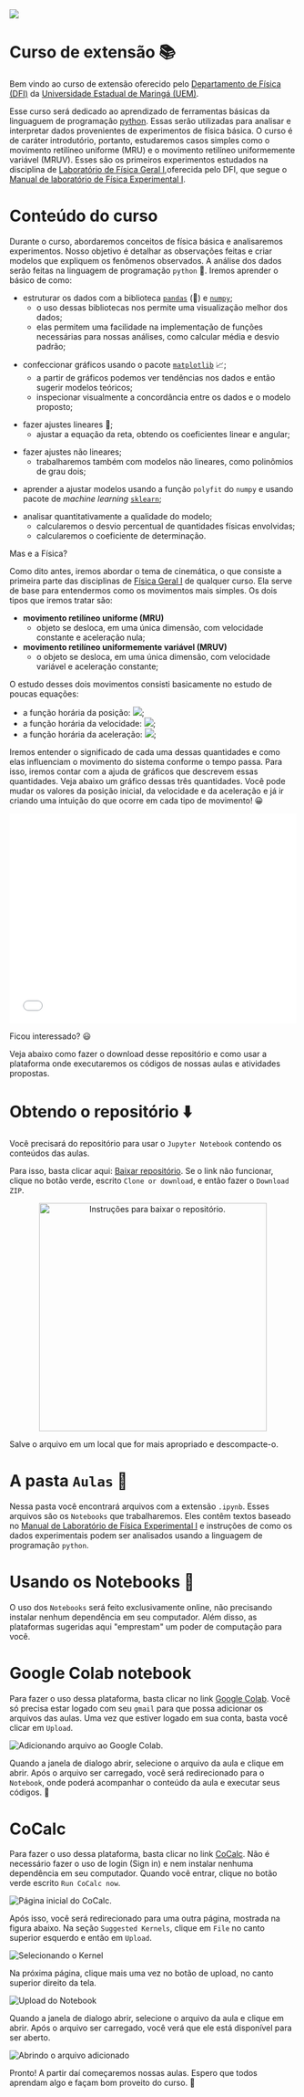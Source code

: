 <img src='figures/logo_uem.png'>

# Curso de extensão :books:

Bem vindo ao curso de extensão oferecido pelo [Departamento de Física (DFI)](http://site.dfi.uem.br/) da [Universidade Estadual de Maringá (UEM)](http://www.uem.br/). 

Esse curso será dedicado ao aprendizado de ferramentas básicas da linguaguem de programação [python](https://www.python.org/). Essas serão utilizadas para analisar e interpretar dados provenientes de experimentos de física básica. O curso é de caráter introdutório, portanto, estudaremos casos simples como o movimento retilíneo uniforme (MRU) e o movimento retilíneo uniformemente variável (MRUV). Esses são os primeiros experimentos estudados na disciplina de [Laboratório de Física Geral I](http://site.dfi.uem.br/wp-content/uploads/2016/10/3057-Lab.-Fisica-Geral-I-programa-2007.pdf),oferecida pelo DFI, que segue o [Manual de laboratório de Física Experimental I](http://site.dfi.uem.br/wp-content/uploads/2018/04/Manual-de-Laborat%C3%B3rio-de-F%C3%ADsica-Experimental-I.pdf). 

# Conteúdo do curso

Durante o curso, abordaremos conceitos de física básica e analisaremos experimentos. Nosso objetivo é detalhar as observações feitas e criar modelos que expliquem os fenômenos observados. A análise dos dados serão feitas na linguagem de programação ``python`` :snake:. Iremos aprender o básico de como:

- estruturar os dados com a biblioteca [``pandas``](https://pandas.pydata.org/) (:panda_face:) e [``numpy``](https://numpy.org/);
    - o uso dessas bibliotecas nos permite uma visualização melhor dos dados;
    - elas permitem uma facilidade na implementação de funções necessárias para nossas análises, como calcular média e desvio padrão;
<!--  -->
- confeccionar gráficos usando o pacote [``matplotlib``](https://matplotlib.org/) :chart_with_upwards_trend:;
    - a partir de gráficos podemos ver tendências nos dados e então sugerir modelos teóricos;
    - inspecionar visualmente a concordância entre os dados e o modelo proposto;
<!--  -->
- fazer ajustes lineares :triangular_ruler:;
    - ajustar a equação da reta, obtendo os coeficientes linear e angular;
<!--  -->
- fazer ajustes não lineares;
    - trabalharemos também com modelos não lineares, como polinômios de grau dois;
<!--  -->
- aprender a ajustar modelos usando a função ``polyfit`` do ``numpy`` e usando pacote de *machine learning* [``sklearn``](https://scikit-learn.org/stable/);
<!--  -->
- analisar quantitativamente a qualidade do modelo;
    - calcularemos o desvio percentual de quantidades físicas envolvidas;
    - calcularemos o coeficiente de determinação.

Mas e a Física? 

Como dito antes, iremos abordar o tema de cinemática, o que consiste a primeira parte das disciplinas de [Física Geral I]() de qualquer curso. Ela serve de base para entendermos como os movimentos mais simples. Os dois tipos que iremos tratar são: 

- **movimento retilíneo uniforme (MRU)**
    - objeto se desloca, em uma única dimensão, com velocidade constante e aceleração nula;
- **movimento retilíneo uniformemente variável (MRUV)**
    - o objeto se desloca, em uma única dimensão, com velocidade variável e aceleração constante;

O estudo desses dois movimentos consisti basicamente no estudo de poucas equações:
- a função horária da posição: <img src="https://render.githubusercontent.com/render/math?math=S(t) = S_0 %2B vt %2B \frac{1}{2}at^2">;
-  a função horária da velocidade: <img src="https://render.githubusercontent.com/render/math?math=v(t) = v_0 %2B at">;
- a função horária da aceleração: <img src="https://render.githubusercontent.com/render/math?math=a(t) = a = \text{constante}">;

Iremos entender o significado de cada uma dessas quantidades e como elas influenciam o movimento do sistema conforme o tempo passa. Para isso, iremos contar com a ajuda de gráficos que descrevem essas quantidades. Veja abaixo um gráfico dessas três quantidades. Você pode mudar os valores da posição inicial, da velocidade e da aceleração e já ir criando uma intuição do que ocorre em cada tipo de movimento! :grinning:

<div
 style="padding-bottom:73%; position:relative; display:block; width: 100%">
 <iframe
  width="100%" height="100%"
  src="iterative_plots/mruv.html"
  frameborder="0" scrolling="no"
  style="position:absolute; top:0; left: 0"></iframe>
</div>

Ficou interessado? :smiley:

Veja abaixo como fazer o download desse repositório e como usar a plataforma onde executaremos os códigos de nossas aulas e atividades propostas.

# Obtendo o repositório :arrow_down:

Você precisará do repositório para usar o ``Jupyter Notebook`` contendo os conteúdos das aulas. 

Para isso, basta clicar aqui: [Baixar repositório](https://github.com/vieirads/Curso-de-extens-o/archive/master.zip). Se o link não funcionar, clique no botão verde, escrito ``Clone or download``, e então fazer o ``Download ZIP``. 

<div class='figure' id='fig_git' align=center>
    <img src='figures/git1.png' alt='Instruções para baixar o repositório.' width=400>
</div>

Salve o arquivo em um local que for mais apropriado e descompacte-o. 

# A pasta ``Aulas`` :open_file_folder:

Nessa pasta você encontrará arquivos com a extensão ``.ipynb``. Esses arquivos são os ``Notebooks`` que trabalharemos. Eles contêm textos baseado no [Manual de Laboratório de Física Experimental I](http://site.dfi.uem.br/wp-content/uploads/2018/04/Manual-de-Laborat%C3%B3rio-de-F%C3%ADsica-Experimental-I.pdf) e instruções de como os dados experimentais podem ser analisados usando a linguagem de programação ``python``.

# Usando os Notebooks :notebook_with_decorative_cover:

O uso dos ``Notebooks`` será feito exclusivamente online, não precisando instalar nenhum dependência em seu computador. Além disso, as plataformas sugeridas aqui "emprestam" um poder de computação para você.

# Google Colab notebook

Para fazer o uso dessa plataforma, basta clicar no link [Google Colab](https://colab.research.google.com/notebooks/intro.ipynb#recent=true). Você só precisa estar logado com seu ``gmail`` para que possa adicionar os arquivos das aulas. Uma vez que estiver logado em sua conta, basta você clicar em ``Upload``.

![Adicionando arquivo ao Google Colab.](figures/colab.png 'Adicionando arquivo ao Google Colab.')

Quando a janela de dialogo abrir, selecione o arquivo da aula e clique em abrir. Após o arquivo ser carregado, você será redirecionado para o ``Notebook``, onde poderá acompanhar o conteúdo da aula e executar seus códigos. :clap: 

# CoCalc

Para fazer o uso dessa plataforma, basta clicar no link [CoCalc](https://cocalc.com/). Não é necessário fazer o uso de login (Sign in) e nem instalar nenhuma dependência em seu computador. Quando você entrar, clique no botão verde escrito ``Run CoCalc now``.

![Página inicial do CoCalc.](figures/cocalc1.png 'Página inicial do CoCalc.')

Após isso, você será redirecionado para uma outra página, mostrada na figura abaixo. Na seção ``Suggested Kernels``, clique em ``File`` no canto superior esquerdo e então em ``Upload``.

![Selecionando o Kernel](figures/cocalc2.png 'Selecionando o Kernel.')

Na próxima página, clique mais uma vez no botão de upload, no canto superior direito da tela.

![Upload do Notebook](figures/cocalc3.png 'Upload do Notebook.')

Quando a janela de dialogo abrir, selecione o arquivo da aula e clique em abrir. Após o arquivo ser carregado, você verá que ele está disponível para ser aberto. 

![Abrindo o arquivo adicionado](figures/cocalc4.png 'Abrindo o arquivo adicionado.')

Pronto! A partir daí começaremos nossas aulas. Espero que todos aprendam algo e façam bom proveito do curso. :wave: